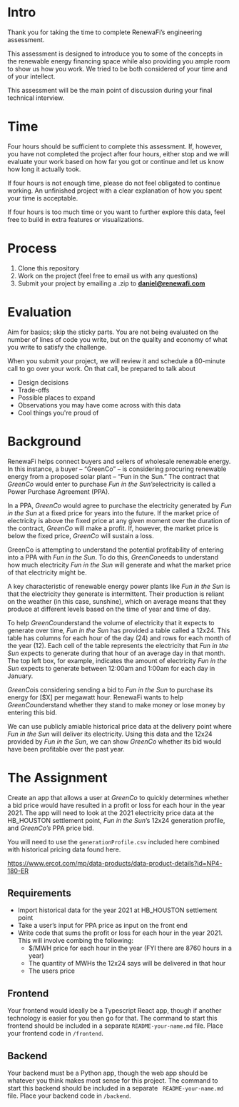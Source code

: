# Intro
Thank you for taking the time to complete RenewaFi’s engineering assessment. 

This assessment is designed to introduce you to some of the concepts in the renewable energy financing space while also providing you ample room to show us how you work. We tried to be both considered of your time and of your intellect.

This assessment will be the main point of discussion during your final technical interview.

# Time
Four hours should be sufficient to complete this assessment. If, however, you have not completed the project after four hours, either stop and we will evaluate your work based on how far you got or continue and let us know how long it actually took.

If four hours is not enough time, please do not feel obligated to continue working. An unfinished project with a clear explanation of how you spent your time is acceptable. 

If four hours is too much time or you want to further explore this data, feel free to build in extra features or visualizations.

# Process
 1. Clone this repository
 2. Work on the project (feel free to email us with any questions)
 3. Submit your project by emailing a .zip to **daniel@renewafi.com**

# Evaluation
Aim for basics; skip the sticky parts. You are not being evaluated on the number of lines of code you write, but on the quality and economy of what you write to satisfy the challenge.

When you submit your project, we will review it and schedule a 60-minute call to go over your work. On that call, be prepared to talk about
 * Design decisions
 * Trade-offs
 * Possible places to expand
 * Observations you may have come across with this data
 * Cool things you're proud of

# Background  
RenewaFi helps connect buyers and sellers of wholesale renewable energy. In this instance, a buyer – “GreenCo” – is considering procuring renewable energy from a proposed solar plant – “Fun in the Sun.” The contract that *GreenCo* would enter to purchase *Fun in the Sun’s*electricity is called a Power Purchase Agreement (PPA). 

In a PPA, *GreenCo* would agree to purchase the electricity generated by *Fun in the Sun* at a fixed price for years into the future. If the market price of electricity is above the fixed price at any given moment over the duration of the contract, *GreenCo* will make a profit. If, however, the market price is below the fixed price, *GreenCo* will sustain a loss. 

GreenCo is attempting to understand the potential profitability of entering into a PPA with *Fun in the Sun*. To do this, *GreenCo*needs to understand how much electricity *Fun in the Sun* will generate and what the market price of that electricity might be. 

A key characteristic of renewable energy power plants like *Fun in the Sun* is that the electricity they generate is intermittent. Their production is reliant on the weather (in this case, sunshine), which on average means that they produce at different levels based on the time of year and time of day. 

To help *GreenCo*understand the volume of electricity that it expects to generate over time, *Fun in the Sun* has provided a table called a 12x24. This table has columns for each hour of the day (24) and rows for each month of the year (12). Each cell of the table represents the electricity that *Fun in the Sun* expects to generate during that hour of an average day in that month. The top left box, for example, indicates the amount of electricity *Fun in the Sun* expects to generate between 12:00am and 1:00am for each day in January.

*GreenCo*is considering sending a bid to *Fun in the Sun* to purchase its energy for [$X] per megawatt hour. RenewaFi wants to help *GreenCo*understand whether they stand to make money or lose money by entering this bid.  

We can use publicly amiable historical price data at the delivery point where *Fun in the Sun* will deliver its electricity. Using this data and the 12x24 provided by *Fun in the Sun*, we can show *GreenCo* whether its bid would have been profitable over the past year.  

# The Assignment
Create an app that allows a user at *GreenCo* to quickly determines whether a bid price would have resulted in a profit or loss for each hour in the year 2021. The app will need to look at the 2021 electricity price data at the HB_HOUSTON settlement point, *Fun in the Sun*’s 12x24 generation profile, and *GreenCo’s* PPA price bid. 

You will need to use the `generationProfile.csv` included here combined with historical pricing data found here.

https://www.ercot.com/mp/data-products/data-product-details?id=NP4-180-ER

## Requirements
 - Import historical data for the year 2021 at HB_HOUSTON settlement point 
 - Take a user’s input for PPA price as input on the front end
 - Write code that sums the profit or loss for each hour in the year 2021. This will involve combing the following:
    - $/MWH price for each hour in the year (FYI there are 8760 hours in a year)
    - The quantity of MWHs the 12x24 says will be delivered in that hour
    - The users price

## Frontend
Your frontend would ideally be a Typescript React app, though if another technology is easier for you then go for that. The command to start this frontend should be included in a separate `README-your-name.md` file. Place your frontend code in `/frontend`.

## Backend
Your backend must be a Python app, though the web app should be whatever you think makes most sense for this project. The command to start this backend should be included in a separate ` README-your-name.md` file. Place your backend code in `/backend`.

